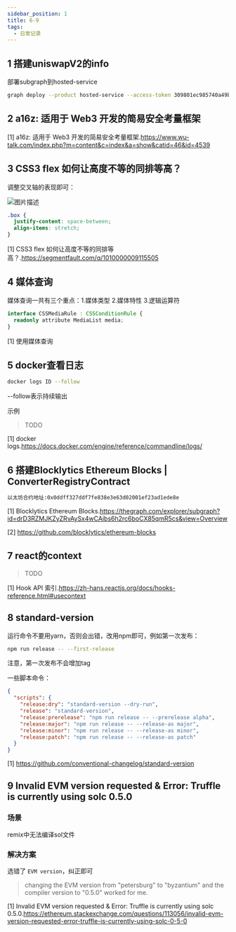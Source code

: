 ```yaml
---
sidebar_position: 1
title: 6-9
tags:
  - 日常记录
---
```


## 1 搭建uniswapV2的info

部署subgraph到hosted-service

```sh
graph deploy --product hosted-service --access-token 309801ec985740a49bcae7f6ddcdcbb4 --node https://api.thegraph.com/deploy/ --ipfs https://api.thegraph.com/ipfs/ ginlink/Ginlink99
```

## 2 a16z: 适用于 Web3 开发的简易安全考量框架

[1] a16z: 适用于 Web3 开发的简易安全考量框架.https://www.wu-talk.com/index.php?m=content&c=index&a=show&catid=46&id=4539

## 3 CSS3 flex 如何让高度不等的同排等高？

调整交叉轴的表现即可：

![图片描述](https://cdn.gincool.com/img/bVutFP.png)

```css
.box {
  justify-content: space-between;
  align-items: stretch;
}
```

[1] CSS3 flex 如何让高度不等的同排等高？.https://segmentfault.com/q/1010000009115505

## 4 媒体查询

媒体查询一共有三个重点：1.媒体类型 2.媒体特性 3.逻辑运算符

```ts
interface CSSMediaRule : CSSConditionRule {
  readonly attribute MediaList media;
}
```

[1] 使用媒体查询

## 5 docker查看日志

```sh
docker logs ID --follow
```

--follow表示持续输出

示例

> TODO

[1] docker logs.https://docs.docker.com/engine/reference/commandline/logs/

## 6 搭建Blocklytics Ethereum Blocks | ConverterRegistryContract

```sh
以太坊合约地址:0x0ddff327ddf7fe838e3e63d02001ef23ad1ede8e
```

[1] Blocklytics Ethereum Blocks.https://thegraph.com/explorer/subgraph?id=drD3RZMJKZyZRvAySx4wCAibs6h2rc6boCX85qmR5cs&view=Overview

[2] https://github.com/blocklytics/ethereum-blocks

## 7 react的context

> TODO

[1] Hook API 索引.https://zh-hans.reactjs.org/docs/hooks-reference.html#usecontext

## 8 standard-version

运行命令不要用yarn，否则会出错，改用npm即可，例如第一次发布：

```sh
npm run release -- --first-release
```

注意，第一次发布不会增加tag

一些脚本命令：

```json
{
  "scripts": {
    "release:dry": "standard-version --dry-run",
    "release": "standard-version",
    "release:prerelease": "npm run release -- --prerelease alpha",
    "release:major": "npm run release -- --release-as major",
    "release:minor": "npm run release -- --release-as minor",
    "release:patch": "npm run release -- --release-as patch"
  }
}
```

[1] https://github.com/conventional-changelog/standard-version

## 9 Invalid EVM version requested & Error: Truffle is currently using solc 0.5.0

### 场景

remix中无法编译sol文件

### 解决方案

选错了 `EVM version`，纠正即可

> changing the EVM version from "petersburg" to "byzantium" and the compiler version to "0.5.0" worked for me.

[1] Invalid EVM version requested & Error: Truffle is currently using solc 0.5.0.https://ethereum.stackexchange.com/questions/113056/invalid-evm-version-requested-error-truffle-is-currently-using-solc-0-5-0
